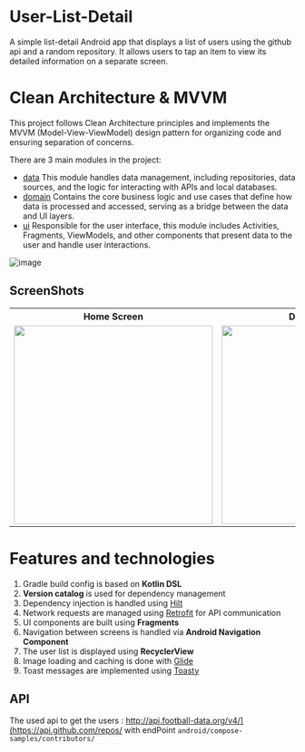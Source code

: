 # User-List-Detail
A simple list-detail Android app that displays a list of users using the github api and a random repository. It allows users to tap an item to view its detailed information on a separate screen.

# Clean Architecture & MVVM
This project follows Clean Architecture principles and implements the MVVM (Model-View-ViewModel) design pattern for organizing code and ensuring separation of concerns.

There are 3 main modules in the project:
- [data](data) This module handles data management, including repositories, data sources, and the logic for interacting with APIs and local databases.
- [domain](domain) Contains the core business logic and use cases that define how data is processed and accessed, serving as a bridge between the data and UI layers.
- [ui](ui) Responsible for the user interface, this module includes Activities, Fragments, ViewModels, and other components that present data to the user and handle user interactions.


![image](https://github.com/user-attachments/assets/6d785207-944d-4a9c-8900-621641d0e15e)

## ScreenShots
 <table>
  <tr>
    <th>Home Screen </th>
    <th>Details Screen</th>
  </tr>
  <tr>
    <td><img src="https://github.com/user-attachments/assets/8119e54c-fc35-46c4-8daf-ab4446d68304" width="350"></td>
    <td><img src="https://github.com/user-attachments/assets/07f22733-46a2-4857-8360-020b072f9d6f" width="350"></td>
  </tr>
 </table>


# Features and technologies
1. Gradle build config is based on **Kotlin DSL**
2. **Version catalog** is used for dependency management
3. Dependency injection is handled using [Hilt](https://developer.android.com/training/dependency-injection/hilt-android)
4. Network requests are managed using [Retrofit](https://square.github.io/retrofit/) for API communication
5. UI components are built using **Fragments**
6. Navigation between screens is handled via **Android Navigation Component**
7. The user list is displayed using **RecyclerView**
8. Image loading and caching is done with [Glide](https://github.com/bumptech/glide)
9. Toast messages are implemented using [Toasty](https://github.com/GrenderG/Toasty)

## API
The used api to get the users :  http://api.football-data.org/v4/](https://api.github.com/repos/
with endPoint `android/compose-samples/contributors/`

   
